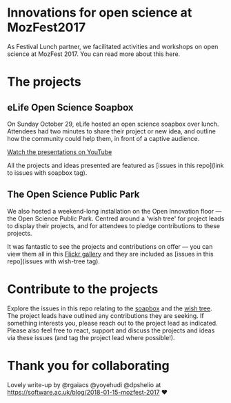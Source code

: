 # Innovations for open science at MozFest2017

As Festival Lunch partner, we facilitated activities and workshops on open science at MozFest 2017. You can read more about this here.

# The projects

## eLife Open Science Soapbox

On Sunday October 29, eLife hosted an open science soapbox over lunch. Attendees had two minutes to share their project or new idea, and outline how the community could help them, in front of a captive audience. 

[Watch the presentations on YouTube](https://www.youtube.com/playlist?list=PLOAy5WJPezEjOyOBRL-PPYz3qZg_KSPur)

All the projects and ideas presented are featured as [issues in this repo](link to issues with soapbox tag).

## The Open Science Public Park

We also hosted a weekend-long installation on the Open Innovation floor — the Open Science Public Park. Centred around a 'wish tree' for project leads to display their projects, and for attendees to pledge contributions to these projects.

It was fantastic to see the projects and contributions on offer — you can view them all in this [Flickr gallery](https://flic.kr/s/aHsm8J7zTf) and they are included as [issues in this repo](issues with wish-tree tag).

# Contribute to the projects

Explore the issues in this repo relating to the [soapbox](tag) and the [wish tree](tag). The project leads have outlined any contributions they are seeking. If something interests you, please reach out to the project lead as indicated. Please also feel free to react, support and discuss the projects and ideas via these issues (and tag the project lead where possible!).

# Thank you for collaborating

Lovely write-up by @rgaiacs @yoyehudi @dpshelio at https://software.ac.uk/blog/2018-01-15-mozfest-2017 :heart:
